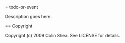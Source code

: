 = todo-or-event

Description goes here.

== Copyright

Copyright (c) 2009 Colin Shea. See LICENSE for details.
